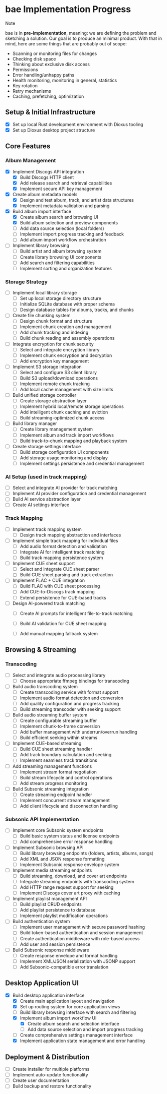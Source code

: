 # bae Implementation Progress

> [!NOTE]  
> bae is in **pre-implementation**, meaning: we are defining the problem and
> sketching a solution. Our goal is to produce an minimal product. With that
> in mind, here are some things that are probably out of scope:
>
> - Scanning or monitoring files for changes
> - Checking disk space
> - Thinking about exclusive disk access
> - Permissions
> - Error handling/unhappy paths
> - Health monitoring, monitoring in general, statistics
> - Key rotation
> - Retry mechanisms
> - Caching, prefetching, optimization

## Setup & Initial Infrastructure

- [x] Set up local Rust development environment with Dioxus tooling
- [x] Set up Dioxus desktop project structure

## Core Features

### Album Management

- [x] Implement Discogs API integration
  - [x] Build Discogs HTTP client
  - [x] Add release search and retrieval capabilities
  - [x] Implement secure API key management
- [x] Create album metadata models
  - [x] Design and test album, track, and artist data structures
  - [x] Implement metadata validation and parsing
- [x] Build album import interface
  - [x] Create album search and browsing UI
  - [x] Build album selection and preview components
  - [ ] Add data source selection (local folders)
  - [ ] Implement import progress tracking and feedback
  - [ ] Add album import workflow orchestration
- [ ] Implement library browsing
  - [ ] Build artist and album browsing system
  - [ ] Create library browsing UI components
  - [ ] Add search and filtering capabilities
  - [ ] Implement sorting and organization features

### Storage Strategy

- [ ] Implement local library storage
  - [ ] Set up local storage directory structure
  - [ ] Initialize SQLite database with proper schema
  - [ ] Design database tables for albums, tracks, and chunks
- [ ] Create file chunking system
  - [ ] Design chunk format and structure
  - [ ] Implement chunk creation and management
  - [ ] Add chunk tracking and indexing
  - [ ] Build chunk reading and assembly operations
- [ ] Integrate encryption for chunk security
  - [ ] Select and integrate encryption library
  - [ ] Implement chunk encryption and decryption
  - [ ] Add encryption key management
- [ ] Implement S3 storage integration
  - [ ] Select and configure S3 client library
  - [ ] Build S3 upload/download operations
  - [ ] Implement remote chunk tracking
  - [ ] Add local cache management with size limits
- [ ] Build unified storage controller
  - [ ] Create storage abstraction layer
  - [ ] Implement hybrid local/remote storage operations
  - [ ] Add intelligent chunk caching and eviction
  - [ ] Build streaming-optimized chunk access
- [ ] Build library manager
  - [ ] Create library management system
  - [ ] Implement album and track import workflows
  - [ ] Build track-to-chunk mapping and playback system
- [ ] Create storage settings interface
  - [ ] Build storage configuration UI components
  - [ ] Add storage usage monitoring and display
  - [ ] Implement settings persistence and credential management

### AI Setup (used in track mapping)

- [ ] Select and integrate AI provider for track matching
- [ ] Implement AI provider configuration and credential management
- [ ] Build AI service abstraction layer
- [ ] Create AI settings interface

### Track Mapping

- [ ] Implement track mapping system
  - [ ] Design track mapping abstraction and interfaces

- [ ] Implement simple track mapping for individual files
  - [ ] Add audio format detection and validation
  - [ ] Integrate AI for intelligent track matching
  - [ ] Build track mapping persistence system

- [ ] Implement CUE sheet support
  - [ ] Select and integrate CUE sheet parser
  - [ ] Build CUE sheet parsing and track extraction

- [ ] Implement FLAC + CUE integration
  - [ ] Build FLAC with CUE sheet processing
  - [ ] Add CUE-to-Discogs track mapping
  - [ ] Extend persistence for CUE-based tracks

- [ ] Design AI-powered track matching
  - [ ] Create AI prompts for intelligent file-to-track matching
  - [ ] Build AI validation for CUE sheet mapping
  - [ ] Add manual mapping fallback system


## Browsing & Streaming

### Transcoding

- [ ] Select and integrate audio processing library
  - [ ] Choose appropriate ffmpeg bindings for transcoding

- [ ] Build audio transcoding system
  - [ ] Create transcoding service with format support
  - [ ] Implement audio format detection and conversion
  - [ ] Add quality configuration and progress tracking
  - [ ] Build streaming transcoder with seeking support

- [ ] Build audio streaming buffer system
  - [ ] Create configurable streaming buffer
  - [ ] Implement chunk-to-frame conversion
  - [ ] Add buffer management with underrun/overrun handling
  - [ ] Build efficient seeking within streams

- [ ] Implement CUE-based streaming
  - [ ] Build CUE sheet streaming handler
  - [ ] Add track boundary calculation and seeking
  - [ ] Implement seamless track transitions

- [ ] Add streaming management functions
  - [ ] Implement stream format negotiation
  - [ ] Build stream lifecycle and control operations
  - [ ] Add stream progress monitoring

- [ ] Build Subsonic streaming integration
  - [ ] Create streaming endpoint handler
  - [ ] Implement concurrent stream management
  - [ ] Add client lifecycle and disconnection handling

### Subsonic API Implementation

- [ ] Implement core Subsonic system endpoints
  - [ ] Build basic system status and license endpoints
  - [ ] Add comprehensive error response handling

- [ ] Implement Subsonic browsing API
  - [ ] Build library browsing endpoints (folders, artists, albums, songs)
  - [ ] Add XML and JSON response formatting
  - [ ] Implement Subsonic response envelope system

- [ ] Implement media streaming endpoints
  - [ ] Build streaming, download, and cover art endpoints
  - [ ] Integrate streaming endpoints with transcoding system
  - [ ] Add HTTP range request support for seeking
  - [ ] Implement Discogs cover art proxy with caching

- [ ] Implement playlist management API
  - [ ] Build playlist CRUD endpoints
  - [ ] Add playlist persistence to database
  - [ ] Implement playlist modification operations

- [ ] Build authentication system
  - [ ] Implement user management with secure password hashing
  - [ ] Build token-based authentication and session management
  - [ ] Create authentication middleware with role-based access
  - [ ] Add user and session persistence

- [ ] Build Subsonic response middleware
  - [ ] Create response envelope and format handling
  - [ ] Implement XML/JSON serialization with JSONP support
  - [ ] Add Subsonic-compatible error translation

## Desktop Application UI

- [x] Build desktop application interface
  - [x] Create main application layout and navigation
  - [x] Set up routing system for core application views
  - [ ] Build library browsing interface with search and filtering
  - [x] Implement album import workflow UI
    - [x] Create album search and selection interface
    - [ ] Add data source selection and import progress tracking
  - [ ] Create comprehensive settings management interface
  - [x] Implement application state management and error handling

## Deployment & Distribution

- [ ] Create installer for multiple platforms
- [ ] Implement auto-update functionality
- [ ] Create user documentation
- [ ] Build backup and restore functionality

